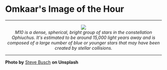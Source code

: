 # Omkaar's Image of the Hour

---

<div align="center">

<a href="https://unsplash.com/photos/a-bright-clustered-star-group-in-the-night-sky-SwBhWx8oPT8">
  <img src="https://images.unsplash.com/photo-1752429475222-8eb8c9e7c531?crop=entropy&cs=tinysrgb&fit=max&fm=jpg&ixid=M3w3NjA2Nzh8MHwxfHJhbmRvbXx8fHx8fHx8fDE3NTMwMDU2MDB8&ixlib=rb-4.1.0&q=80&w=1080" style="max-width:100%; height:auto;">
</a>

<br>
<i>M10 is a dense, spherical, bright group of stars in the constellation Ophiuchus. It's estimated to be around 15,000 light years away and is composed of a large number of blue or younger stars that may have been created by stellar collisions.</i>

</div>

---

**Photo by** [Steve Busch](https://unsplash.com/@sdbusch77) **on Unsplash**
